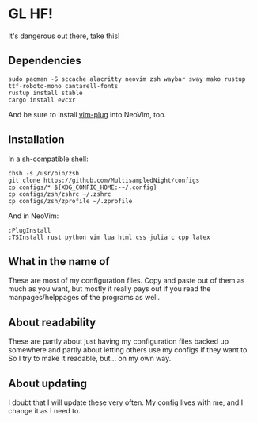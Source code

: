 # GL HF!
It's dangerous out there, take this!

## Dependencies

```console
sudo pacman -S sccache alacritty neovim zsh waybar sway mako rustup ttf-roboto-mono cantarell-fonts
rustup install stable
cargo install evcxr
```

And be sure to install [vim-plug](https://github.com/junegunn/vim-plug) into NeoVim, too.

## Installation

In a sh-compatible shell:

```console
chsh -s /usr/bin/zsh
git clone https://github.com/MultisampledNight/configs
cp configs/* ${XDG_CONFIG_HOME:-~/.config}
cp configs/zsh/zshrc ~/.zshrc
cp configs/zsh/zprofile ~/.zprofile
```

And in NeoVim:

```
:PlugInstall
:TSInstall rust python vim lua html css julia c cpp latex
```

## What in the name of
These are most of my configuration files. Copy and paste out of them as much as you want, but mostly it really pays out if you read the manpages/helppages of the programs as well.

## About readability
These are partly about just having my configuration files backed up somewhere and partly about letting others use my configs if they want to. So I try to make it readable, but... on my own way.

## About updating
I doubt that I will update these very often. My config lives with me, and I change it as I need to.
